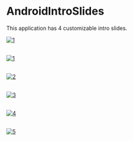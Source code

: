 # AndroidIntroSlides
This application has 4 customizable intro slides.

<a href="https://ibb.co/xDJVMHv"><img src="https://i.ibb.co/rm4nZsP/1.jpg" alt="1" border="0"></a><br /></a><br />

<a href="https://imgbb.com/"><img src="https://i.ibb.co/8xsNMgn/1.jpg" alt="1" border="0"></a><br /><br />

<a href="https://imgbb.com/"><img src="https://i.ibb.co/bPbSWMw/2.jpg" alt="2" border="0"></a><br /><br />

<a href="https://imgbb.com/"><img src="https://i.ibb.co/rddbjV2/3.jpg" alt="3" border="0"></a><br /><br />

<a href="https://imgbb.com/"><img src="https://i.ibb.co/KV9wMtr/4.jpg" alt="4" border="0"></a><br /><br />

<a href="https://imgbb.com/"><img src="https://i.ibb.co/wckMj3X/5.jpg" alt="5" border="0"></a><br /><br />
